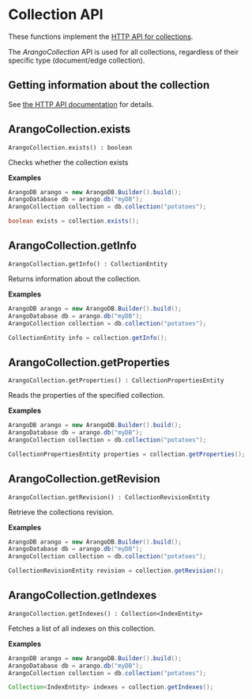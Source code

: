 # Collection API

These functions implement the
[HTTP API for collections](https://www.arangodb.com/docs/stable/http/collection.html).

The _ArangoCollection_ API is used for all collections, regardless of
their specific type (document/edge collection).

## Getting information about the collection

See
[the HTTP API documentation](https://www.arangodb.com/docs/stable/http/collection-getting.html)
for details.

## ArangoCollection.exists

`ArangoCollection.exists() : boolean`

Checks whether the collection exists

**Examples**

```Java
ArangoDB arango = new ArangoDB.Builder().build();
ArangoDatabase db = arango.db("myDB");
ArangoCollection collection = db.collection("potatoes");

boolean exists = collection.exists();
```

## ArangoCollection.getInfo

`ArangoCollection.getInfo() : CollectionEntity`

Returns information about the collection.

**Examples**

```Java
ArangoDB arango = new ArangoDB.Builder().build();
ArangoDatabase db = arango.db("myDB");
ArangoCollection collection = db.collection("potatoes");

CollectionEntity info = collection.getInfo();
```

## ArangoCollection.getProperties

`ArangoCollection.getProperties() : CollectionPropertiesEntity`

Reads the properties of the specified collection.

**Examples**

```Java
ArangoDB arango = new ArangoDB.Builder().build();
ArangoDatabase db = arango.db("myDB");
ArangoCollection collection = db.collection("potatoes");

CollectionPropertiesEntity properties = collection.getProperties();
```

## ArangoCollection.getRevision

`ArangoCollection.getRevision() : CollectionRevisionEntity`

Retrieve the collections revision.

**Examples**

```Java
ArangoDB arango = new ArangoDB.Builder().build();
ArangoDatabase db = arango.db("myDB");
ArangoCollection collection = db.collection("potatoes");

CollectionRevisionEntity revision = collection.getRevision();
```

## ArangoCollection.getIndexes

`ArangoCollection.getIndexes() : Collection<IndexEntity>`

Fetches a list of all indexes on this collection.

**Examples**

```Java
ArangoDB arango = new ArangoDB.Builder().build();
ArangoDatabase db = arango.db("myDB");
ArangoCollection collection = db.collection("potatoes");

Collection<IndexEntity> indexes = collection.getIndexes();
```
